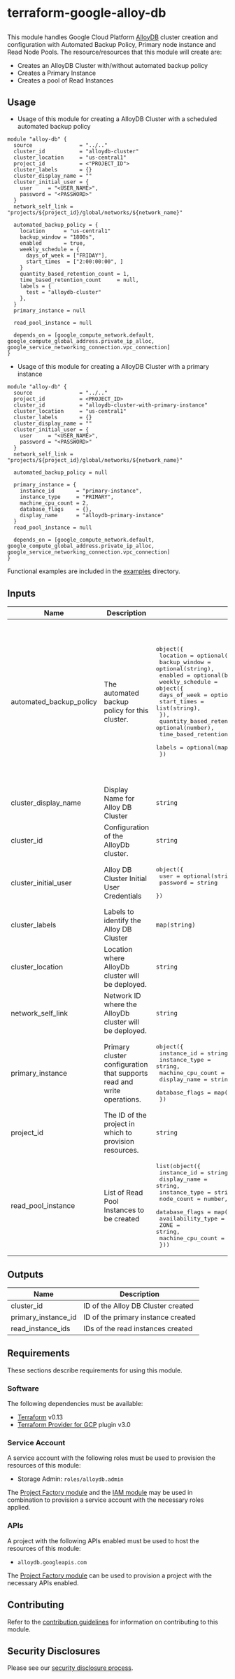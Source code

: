 # terraform-google-alloy-db

##
This module handles Google Cloud Platform [AlloyDB](https://cloud.google.com/alloydb) cluster creation and configuration with Automated Backup Policy, Primary node instance and Read Node Pools.
The resource/resources that this module will create are:

- Creates an AlloyDB Cluster with/without automated backup policy
- Creates a Primary Instance
- Creates a pool of Read Instances


## Usage

- Usage of this module for creating a AlloyDB Cluster with a scheduled automated backup policy

```hcl
module "alloy-db" {
  source               = "../.."
  cluster_id           = "alloydb-cluster"
  cluster_location     = "us-central1"
  project_id           = <"PROJECT_ID">
  cluster_labels       = {}
  cluster_display_name = ""
  cluster_initial_user = {
    user     = "<USER_NAME>",
    password = "<PASSWORD>"
  }
  network_self_link = "projects/${project_id}/global/networks/${network_name}"

  automated_backup_policy = {
    location      = "us-central1"
    backup_window = "1800s",
    enabled       = true,
    weekly_schedule = {
      days_of_week = ["FRIDAY"],
      start_times  = ["2:00:00:00", ]
    }
    quantity_based_retention_count = 1,
    time_based_retention_count     = null,
    labels = {
      test = "alloydb-cluster"
    },
  }
  primary_instance = null

  read_pool_instance = null

  depends_on = [google_compute_network.default, google_compute_global_address.private_ip_alloc, google_service_networking_connection.vpc_connection]
}
```

- Usage of this module for creating a AlloyDB Cluster with a primary instance

```hcl
module "alloy-db" {
  source               = "../.."
  project_id           = <PROJECT_ID>
  cluster_id           = "alloydb-cluster-with-primary-instance"
  cluster_location     = "us-central1"
  cluster_labels       = {}
  cluster_display_name = ""
  cluster_initial_user = {
    user     = "<USER_NAME>",
    password = "<PASSWORD>"
  }
  network_self_link = "projects/${project_id}/global/networks/${network_name}"

  automated_backup_policy = null

  primary_instance = {
    instance_id       = "primary-instance",
    instance_type     = "PRIMARY",
    machine_cpu_count = 2,
    database_flags    = {},
    display_name      = "alloydb-primary-instance"
  }
  read_pool_instance = null

  depends_on = [google_compute_network.default, google_compute_global_address.private_ip_alloc, google_service_networking_connection.vpc_connection]
}
```
Functional examples are included in the
[examples](./examples/) directory.

<!-- BEGINNING OF PRE-COMMIT-TERRAFORM DOCS HOOK -->
## Inputs

| Name | Description | Type | Default | Required |
|------|-------------|------|---------|:--------:|
| automated\_backup\_policy | The automated backup policy for this cluster. | <pre>object({<br>    location      = optional(string),<br>    backup_window = optional(string),<br>    enabled       = optional(bool),<br>    weekly_schedule = object({<br>      days_of_week = optional(list(string)),<br>      start_times  = list(string),<br>    }),<br>    quantity_based_retention_count = optional(number),<br>    time_based_retention_count     = optional(string),<br>    labels                         = optional(map(string))<br>  })</pre> | <pre>{<br>  "backup_window": "1800s",<br>  "enabled": false,<br>  "labels": {<br>    "test": "alloydb-cluster"<br>  },<br>  "location": "us-central1",<br>  "quantity_based_retention_count": 1,<br>  "time_based_retention_count": "null",<br>  "weekly_schedule": {<br>    "days_of_week": [<br>      "FRIDAY"<br>    ],<br>    "start_times": [<br>      "2:00:00:00"<br>    ]<br>  }<br>}</pre> | no |
| cluster\_display\_name | Display Name for Alloy DB Cluster | `string` | `""` | no |
| cluster\_id | Configuration of the AlloyDb cluster. | `string` | n/a | yes |
| cluster\_initial\_user | Alloy DB Cluster Initial User Credentials | <pre>object({<br>    user     = optional(string),<br>    password = string<br>  })</pre> | <pre>{<br>  "password": "alloydb-cluster-full",<br>  "user": "alloydb-cluster-full"<br>}</pre> | no |
| cluster\_labels | Labels to identify the Alloy DB Cluster | `map(string)` | `{}` | no |
| cluster\_location | Location where AlloyDb cluster will be deployed. | `string` | `"us-central1"` | no |
| network\_self\_link | Network ID where the AlloyDb cluster will be deployed. | `string` | n/a | yes |
| primary\_instance | Primary cluster configuration that supports read and write operations. | <pre>object({<br>    instance_id       = string,<br>    instance_type     = string,<br>    machine_cpu_count = number,<br>    display_name      = string,<br>    database_flags    = map(string)<br>  })</pre> | n/a | yes |
| project\_id | The ID of the project in which to provision resources. | `string` | n/a | yes |
| read\_pool\_instance | List of Read Pool Instances to be created | <pre>list(object({<br>    instance_id       = string,<br>    display_name      = string,<br>    instance_type     = string,<br>    node_count        = number,<br>    database_flags    = map(string),<br>    availability_type = string,<br>    ZONE              = string,<br>    machine_cpu_count = number<br>  }))</pre> | `[]` | no |

## Outputs

| Name | Description |
|------|-------------|
| cluster\_id | ID of the Alloy DB Cluster created |
| primary\_instance\_id | ID of the primary instance created |
| read\_instance\_ids | IDs of the read instances created |

<!-- END OF PRE-COMMIT-TERRAFORM DOCS HOOK -->

## Requirements

These sections describe requirements for using this module.

### Software

The following dependencies must be available:

- [Terraform][terraform] v0.13
- [Terraform Provider for GCP][terraform-provider-gcp] plugin v3.0

### Service Account

A service account with the following roles must be used to provision
the resources of this module:

- Storage Admin: `roles/alloydb.admin`

The [Project Factory module][project-factory-module] and the
[IAM module][iam-module] may be used in combination to provision a
service account with the necessary roles applied.

### APIs

A project with the following APIs enabled must be used to host the
resources of this module:

-  `alloydb.googleapis.com`

The [Project Factory module][project-factory-module] can be used to
provision a project with the necessary APIs enabled.

## Contributing

Refer to the [contribution guidelines](./CONTRIBUTING.md) for
information on contributing to this module.

[iam-module]: https://registry.terraform.io/modules/terraform-google-modules/iam/google
[project-factory-module]: https://registry.terraform.io/modules/terraform-google-modules/project-factory/google
[terraform-provider-gcp]: https://www.terraform.io/docs/providers/google/index.html
[terraform]: https://www.terraform.io/downloads.html

## Security Disclosures

Please see our [security disclosure process](./SECURITY.md).

